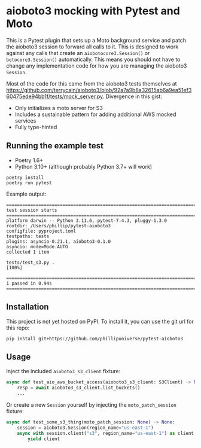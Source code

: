 # aioboto3 mocking with Pytest and Moto

This is a Pytest plugin that sets up a Moto background service and patch the aioboto3 session to forward all calls to it. This is designed to work against any calls that create an `aiobotocore3.Session()` or `botocore3.Session()` automatically. This means you should not have to change any implementation code for how you are managing the aioboto3 `Session`.

Most of the code for this came from the aioboto3 tests themselves at https://github.com/terrycain/aioboto3/blob/92a7a9b8a32615ab6a9ea51ef360475ede94bb1f/tests/mock_server.py. Divergence in this gist:

- Only initializes a moto server for S3
- Includes a sustainable pattern for adding additional AWS mocked services
- Fully type-hinted

## Running the example test

- Poetry 1.6+
- Python 3.10+ (although probably Python 3.7+ will work)

```
poetry install
poetry run pytest
```

Example output:

```console
=========================================================================================================== test session starts ===========================================================================================================
platform darwin -- Python 3.11.6, pytest-7.4.3, pluggy-1.3.0
rootdir: /Users/phillip/pytest-aioboto3
configfile: pyproject.toml
testpaths: tests
plugins: asyncio-0.21.1, aioboto3-0.1.0
asyncio: mode=Mode.AUTO
collected 1 item

tests/test_s3.py .                                                                                                                                                                                                                  [100%]

============================================================================================================ 1 passed in 0.94s ============================================================================================================
```

## Installation

This project is not yet hosted on PyPI. To install it, you can use the git url for this repo:

`pip install git+https://github.com/phillipuniverse/pytest-aioboto3`

## Usage

Inject the included `aioboto3_s3_client` fixture:
```python
async def test_aio_aws_bucket_access(aioboto3_s3_client: S3Client) -> None:
    resp = await aioboto3_s3_client.list_buckets()
    ...
```

Or create a new `Session` yourself by injecting the `moto_patch_session` fixture:
```python
async def test_some_s3_thing(moto_patch_session: None) -> None:
    session = aioboto3.Session(region_name="us-east-1")
    async with session.client("s3", region_name="us-east-1") as client:  # type: S3Client
        yield client
```
